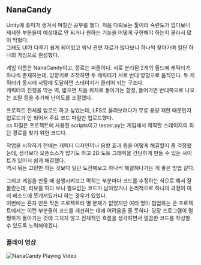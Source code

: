 ## NanaCandy
Unity에 흥미가 생겨서 며칠간 공부를 했다. 처음 다뤄보는 툴이라 숙련도가 없다보니 세세한 부분들이 예상대로 안 되거나 원하는 기능을 어떻게 구현해야 하는지 몰라서 많이 막혔다.  
그래도 UI가 다루기 쉽게 되어있고 워낙 관련 자료가 많다보니 하나씩 찾아가며 일단 하나의 게임으로 완성했다.  

게임 이름은 NanaCandy이고, 장르는 퍼즐이다. 서로 분리된 2개의 필드에 캐릭터가 하나씩 존재하는데, 방향키로 조작하면 두 캐릭터가 서로 반대 방향으로 움직인다. 두 캐릭터가 동시에 사탕에 도달하면 스테이지가 클리어 되는 구조다.  
캐릭터의 진행을 막는 벽, 밟으면 처음 위치로 돌아가는 함정, 들어가면 반대쪽으로 나오는 포탈 등을 추가해 난이도를 조절했다.  

프로젝트 전체를 업로드 하고 싶었는데, LFS로 올려보려다가 무료 용량 제한 때문인지 업로드가 안 되어서 주요 코드 파일만 업로드했다.  
cs 파일은 프로젝트에 사용된 scripts이고 tester.py는 게임에서 제작한 스테이지의 최단 경로를 찾기 위한 코드다.  

작업을 시작하기 전에는 캐릭터 디자인이나 음향 효과 등을 어떻게 해결할지 좀 걱정했는데, 생각보다 오픈소스가 많기도 하고 2D 도트 그래픽을 간단하게 만들 수 있는 사이트가 있어서 쉽게 해결했다.  
역시 뭐든 고민만 하는 것보다 일단 도전해보고 하나씩 해결해나가는 게 좋은 방법 같다.  

그리고 게임을 만들 때 실행시켜보고 막히는 부분마다 코드를 수정하는 식으로 해서 잘 몰랐는데, 리뷰를 하다 보니 필요없는 코드가 남아있거나 논리적으로 하나의 과정이 여러 메소드에 쪼개져있거나 하는 경우가 있었다.  
이번에는 혼자 만든 작은 프로젝트라 별 문제가 없었지만 여러 명이 협업하는 큰 프로젝트에서는 이런 부분들이 코드를 개선하는 데에 어려움을 줄 듯하다. 당장 프로그램이 멀쩡하게 돌아가는 것에 그치지 않고 전체적인 흐름을 생각하면서 깔끔한 코드를 작성할 수 있도록 노력해야겠다.  


### 플레이 영상
![NanaCandy Playing Video](https://user-images.githubusercontent.com/62535139/229797755-287615ea-a82a-4802-8aa7-3b9f31e14a51.gif)
